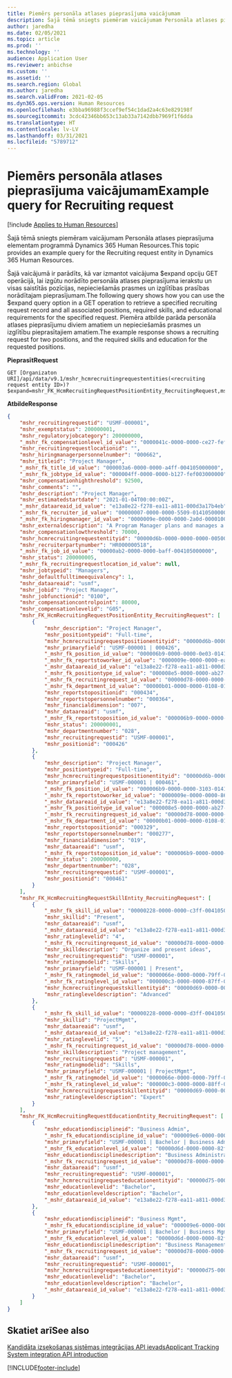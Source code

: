 ```yaml
---
title: Piemērs personāla atlases pieprasījuma vaicājumam
description: Šajā tēmā sniegts piemēram vaicājumam Personāla atlases pieprasījuma elementam programmā Dynamics 365 Human Resources.
author: jaredha
ms.date: 02/05/2021
ms.topic: article
ms.prod: ''
ms.technology: ''
audience: Application User
ms.reviewer: anbichse
ms.custom: ''
ms.assetid: ''
ms.search.region: Global
ms.author: jaredha
ms.search.validFrom: 2021-02-05
ms.dyn365.ops.version: Human Resources
ms.openlocfilehash: e3bba96988f3ccef9ef54c1dad2a4c63e829198f
ms.sourcegitcommit: 3cdc42346bb653c13ab33a7142dbb7969f1f6dda
ms.translationtype: HT
ms.contentlocale: lv-LV
ms.lasthandoff: 03/31/2021
ms.locfileid: "5789712"
---
```

# <a name="example-query-for-recruiting-request"></a><span data-ttu-id="e40cf-103">Piemērs personāla atlases pieprasījuma vaicājumam</span><span class="sxs-lookup"><span data-stu-id="e40cf-103">Example query for Recruiting request</span></span>

[!include [Applies to Human Resources](../includes/applies-to-hr.md)]

<span data-ttu-id="e40cf-104">Šajā tēmā sniegts piemēram vaicājumam Personāla atlases pieprasījuma elementam programmā Dynamics 365 Human Resources.</span><span class="sxs-lookup"><span data-stu-id="e40cf-104">This topic provides an example query for the Recruiting request entity in Dynamics 365 Human Resources.</span></span>

<span data-ttu-id="e40cf-105">Šajā vaicājumā ir parādīts, kā var izmantot vaicājuma $expand opciju GET operācijā, lai izgūtu norādīto personāla atlases pieprasījuma ierakstu un visas saistītās pozīcijas, nepieciešamās prasmes un izglītības prasības norādītajam pieprasījumam.</span><span class="sxs-lookup"><span data-stu-id="e40cf-105">The following query shows how you can use the $expand query option in a GET operation to retrieve a specified recruiting request record and all associated positions, required skills, and educational requirements for the specified request.</span></span> <span data-ttu-id="e40cf-106">Piemēra atbilde parāda personāla atlases pieprasījumu diviem amatiem un nepieciešamās prasmes un izglītību pieprasītajiem amatiem.</span><span class="sxs-lookup"><span data-stu-id="e40cf-106">The example response shows a recruiting request for two positions, and the required skills and education for the requested positions.</span></span>

<span data-ttu-id="e40cf-107">**Pieprasīt**</span><span class="sxs-lookup"><span data-stu-id="e40cf-107">**Request**</span></span>

```http
GET [Organizaton URI]/api/data/v9.1/mshr_hcmrecruitingrequestentities(<recruiting request entity ID>)?$expand=mshr_FK_HcmRecruitingRequestPositionEntity_RecruitingRequest,mshr_FK_HcmRecruitingRequestSkillEntity_RecruitingRequest,mshr_FK_HcmRecruitingRequestEducationEntity_RecruitingRequest
```

<span data-ttu-id="e40cf-108">**Atbilde**</span><span class="sxs-lookup"><span data-stu-id="e40cf-108">**Response**</span></span>

```json
{
    "mshr_recruitingrequestid": "USMF-000001",
    "mshr_exemptstatus": 200000001,
    "mshr_regulatoryjobcategory": 200000000,
    "_mshr_fk_compensationlevel_id_value": "0000041c-0000-0000-ce27-fef003000000",
    "mshr_recruitingrequestlocationid": "",
    "mshr_hiringmanagerpersonnelnumber": "000662",
    "mshr_titleid": "Project Manager",
    "_mshr_fk_title_id_value": "000003a6-0000-0000-a4ff-004105000000",
    "_mshr_fk_jobtype_id_value": "000004ff-0000-0000-b127-fef003000000",
    "mshr_compensationhighthreshold": 92500,
    "mshr_comments": "",
    "mshr_description": "Project Manager",
    "mshr_estimatedstartdate": "2021-01-04T00:00:00Z",
    "_mshr_dataareaid_id_value": "e13a8e22-f278-ea11-a811-000d3a17b4eb",
    "_mshr_fk_recruiter_id_value": "00000007-0000-0000-5509-014105000000",
    "_mshr_fk_hiringmanager_id_value": "0000009e-0000-0000-2a0d-000010000000",
    "mshr_externaldescription": "A Program Manager plans and manages a program’s strategy and main objectives and assesses its impact in our organization.",
    "mshr_compensationlowthreshold": 70000,
    "mshr_hcmrecruitingrequestentityid": "00000d6b-0000-0000-0000-005001000000",
    "mshr_recruiterpartynumber": "HR000000518",
    "_mshr_fk_job_id_value": "00000ab2-0000-0000-baff-004105000000",
    "mshr_status": 200000005,
    "_mshr_fk_recruitingrequestlocation_id_value": null,
    "mshr_jobtypeid": "Managers",
    "mshr_defaultfulltimeequivalency": 1,
    "mshr_dataareaid": "usmf",
    "mshr_jobid": "Project Manager",
    "mshr_jobfunctionid": "0100",
    "mshr_compensationcontrolpoint": 80000,
    "mshr_compensationlevelid": "G05",
    "mshr_FK_HcmRecruitingRequestPositionEntity_RecruitingRequest": [
        {
            "mshr_description": "Project Manager",
            "mshr_positiontypeid": "Full-time",
            "mshr_hcmrecruitingrequestpositionentityid": "00000d6b-0000-0000-ee02-005001000000",
            "mshr_primaryfield": "USMF-000001 | 000426",
            "_mshr_fk_position_id_value": "000006b9-0000-0000-0e03-014105000000",
            "_mshr_fk_reportstoworker_id_value": "0000009e-0000-0000-ea01-014105000000",
            "_mshr_dataareaid_id_value": "e13a8e22-f278-ea11-a811-000d3a17b4eb",
            "_mshr_fk_positiontype_id_value": "000008e5-0000-0000-ab27-fef003000000",
            "_mshr_fk_recruitingrequest_id_value": "00000d78-0000-0000-0000-005001000000",
            "_mshr_fk_department_id_value": "00000b01-0000-0000-0108-014105000000",
            "mshr_reportstopositionid": "000434",
            "mshr_reportstopersonnelnumber": "000364",
            "mshr_financialdimension": "007",
            "mshr_dataareaid": "usmf",
            "_mshr_fk_reportstoposition_id_value": "000006b9-0000-0000-1603-014105000000",
            "mshr_status": 200000001,
            "mshr_departmentnumber": "028",
            "mshr_recruitingrequestid": "USMF-000001",
            "mshr_positionid": "000426"
        },
        {
            "mshr_description": "Project Manager",
            "mshr_positiontypeid": "Full-time",
            "mshr_hcmrecruitingrequestpositionentityid": "00000d6b-0000-0000-0000-005001000000",
            "mshr_primaryfield": "USMF-000001 | 000461",
            "_mshr_fk_position_id_value": "000006b9-0000-0000-3103-014105000000",
            "_mshr_fk_reportstoworker_id_value": "0000009e-0000-0000-8601-014105000000",
            "_mshr_dataareaid_id_value": "e13a8e22-f278-ea11-a811-000d3a17b4eb",
            "_mshr_fk_positiontype_id_value": "000008e5-0000-0000-ab27-fef003000000",
            "_mshr_fk_recruitingrequest_id_value": "00000d78-0000-0000-0000-005001000000",
            "_mshr_fk_department_id_value": "00000b01-0000-0000-0108-014105000000",
            "mshr_reportstopositionid": "000329",
            "mshr_reportstopersonnelnumber": "000277",
            "mshr_financialdimension": "019",
            "mshr_dataareaid": "usmf",
            "_mshr_fk_reportstoposition_id_value": "000006b9-0000-0000-1401-014105000000",
            "mshr_status": 200000000,
            "mshr_departmentnumber": "028",
            "mshr_recruitingrequestid": "USMF-000001",
            "mshr_positionid": "000461"
        }
    ],
    "mshr_FK_HcmRecruitingRequestSkillEntity_RecruitingRequest": [
        {
            "_mshr_fk_skill_id_value": "00000228-0000-0000-c3ff-004105000000",
            "mshr_skillid": "Present",
            "mshr_dataareaid": "usmf",
            "_mshr_dataareaid_id_value": "e13a8e22-f278-ea11-a811-000d3a17b4eb",
            "mshr_ratinglevelid": "4",
            "_mshr_fk_recruitingrequest_id_value": "00000d78-0000-0000-0000-005001000000",
            "mshr_skilldescription": "Organize and present ideas",
            "mshr_recruitingrequestid": "USMF-000001",
            "mshr_ratingmodelid": "Skills",
            "mshr_primaryfield": "USMF-000001 | Present",
            "_mshr_fk_ratingmodel_id_value": "0000066e-0000-0000-79ff-004105000000",
            "_mshr_fk_ratinglevel_id_value": "000000c3-0000-0000-87ff-004105000000",
            "mshr_hcmrecruitingrequestskillentityid": "00000d69-0000-0000-0000-005001000000",
            "mshr_ratingleveldescription": "Advanced"
        },
        {
            "_mshr_fk_skill_id_value": "00000228-0000-0000-d3ff-004105000000",
            "mshr_skillid": "ProjectMgmt",
            "mshr_dataareaid": "usmf",
            "_mshr_dataareaid_id_value": "e13a8e22-f278-ea11-a811-000d3a17b4eb",
            "mshr_ratinglevelid": "5",
            "_mshr_fk_recruitingrequest_id_value": "00000d78-0000-0000-0000-005001000000",
            "mshr_skilldescription": "Project management",
            "mshr_recruitingrequestid": "USMF-000001",
            "mshr_ratingmodelid": "Skills",
            "mshr_primaryfield": "USMF-000001 | ProjectMgmt",
            "_mshr_fk_ratingmodel_id_value": "0000066e-0000-0000-79ff-004105000000",
            "_mshr_fk_ratinglevel_id_value": "000000c3-0000-0000-88ff-004105000000",
            "mshr_hcmrecruitingrequestskillentityid": "00000d69-0000-0000-0300-005001000000",
            "mshr_ratingleveldescription": "Expert"
        }
    ],
    "mshr_FK_HcmRecruitingRequestEducationEntity_RecruitingRequest": [
        {
            "mshr_educationdisciplineid": "Business Admin",
            "_mshr_fk_educationdiscipline_id_value": "000009e6-0000-0000-9eff-004105000000",
            "mshr_primaryfield": "USMF-000001 | Bachelor | Business Admin",
            "_mshr_fk_educationlevel_id_value": "00000d6d-0000-0000-82ff-004105000000",
            "mshr_educationdisciplinedescription": "Business Administration",
            "_mshr_fk_recruitingrequest_id_value": "00000d78-0000-0000-0000-005001000000",
            "mshr_dataareaid": "usmf",
            "mshr_recruitingrequestid": "USMF-000001",
            "mshr_hcmrecruitingrequesteducationentityid": "00000d75-0000-0000-ef02-005001000000",
            "mshr_educationlevelid": "Bachelor",
            "mshr_educationleveldescription": "Bachelor",
            "_mshr_dataareaid_id_value": "e13a8e22-f278-ea11-a811-000d3a17b4eb"
        },
        {
            "mshr_educationdisciplineid": "Business Mgmt",
            "_mshr_fk_educationdiscipline_id_value": "000009e6-0000-0000-9dff-004105000000",
            "mshr_primaryfield": "USMF-000001 | Bachelor | Business Mgmt",
            "_mshr_fk_educationlevel_id_value": "00000d6d-0000-0000-82ff-004105000000",
            "mshr_educationdisciplinedescription": "Business Management",
            "_mshr_fk_recruitingrequest_id_value": "00000d78-0000-0000-0000-005001000000",
            "mshr_dataareaid": "usmf",
            "mshr_recruitingrequestid": "USMF-000001",
            "mshr_hcmrecruitingrequesteducationentityid": "00000d75-0000-0000-0000-005001000000",
            "mshr_educationlevelid": "Bachelor",
            "mshr_educationleveldescription": "Bachelor",
            "_mshr_dataareaid_id_value": "e13a8e22-f278-ea11-a811-000d3a17b4eb"
        }
    ]
}
```

## <a name="see-also"></a><span data-ttu-id="e40cf-109">Skatiet arī</span><span class="sxs-lookup"><span data-stu-id="e40cf-109">See also</span></span>

[<span data-ttu-id="e40cf-110">Kandidāta izsekošanas sistēmas integrācijas API ievads</span><span class="sxs-lookup"><span data-stu-id="e40cf-110">Applicant Tracking System integration API introduction</span></span>](hr-admin-integration-ats-api-introduction.md)<br>

[!INCLUDE[footer-include](../includes/footer-banner.md)]
